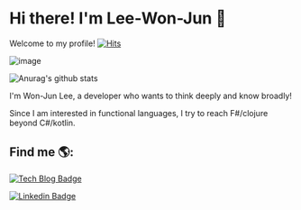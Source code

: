 # Hi there! I'm Lee-Won-Jun 👋
Welcome to my profile! [![Hits](https://hits.seeyoufarm.com/api/count/incr/badge.svg?url=https%3A%2F%2Fgithub.com%2FLee-WonJun)](https://hits.seeyoufarm.com)


![image](https://user-images.githubusercontent.com/10369528/87858472-1a681800-c969-11ea-9de5-c23e563c1cfd.png)

![Anurag's github stats](https://github-readme-stats.vercel.app/api?username=Lee-WonJun&count_private=true&include_all_commits=true)

I'm Won-Jun Lee, a developer who wants to think deeply and know broadly!

Since I am interested in functional languages, I try to reach F#/clojure beyond C#/kotlin.


## Find me 🌎:
 [![Tech Blog Badge](http://img.shields.io/badge/-Tech%20blog-black?style=flat-square&link=https://see-ro-e.tistory.com/)](https://see-ro-e.tistory.com/)
 
 [![Linkedin Badge](https://img.shields.io/badge/-LinkedIn-blue?style=flat-square&logo=Linkedin&logoColor=white&link=https://www.linkedin.com/in/wonjun-lee-77b109171/)](https://www.linkedin.com/in/wonjun-lee-77b109171/)

